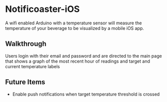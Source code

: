 #  Notificoaster-iOS

A wifi enabled Arduino with a temperature sensor will measure the temperature of your beverage to be visualized by a mobile iOS app.

## Walkthrough

Users login with their email and password and are directed to the main page that shows a graph of the most recent hour of readings and target and current temperature labels

## Future Items

* Enable push notifications when target temperature threshold is crossed

